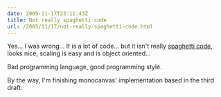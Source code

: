 ```yaml
---
date: 2005-11-17T23:11:43Z
title: Not really spaghetti code
url: /2005/11/17/not-really-spaghetti-code.html
---
```


<p>Yes... I was wrong... It is a lot of code... but it isn't really <a href="http://mario.monouml.org/index.php/2005/11/09/spaghetti-code/">spaghetti code</a>, looks nice, scaling is easy and is object oriented...</p>
<p>Bad programming language, good programming style.</p>
<p>By the way, I'm finishing monocanvas' implementation based in the third draft.</p>
